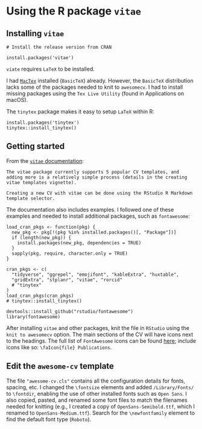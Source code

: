 # Using the R package `vitae`

## Installing `vitae`

```
# Install the release version from CRAN

install.packages('vitae')
```

`viate` requires `LaTeX` to be installed. 

I had [`MacTex`](https://tug.org/mactex/morepackages.html) installed (`BasicTeX`) already. However, the `BasicTeX` distribution lacks some of the packages needed to knit to `awesomecv`. I had to install missing packages using the `Tex Live Utility` (found in Applications on macOS).


The `tinytex` package makes it easy to setup `LaTeX` within R:

```
install.packages('tinytex')
tinytex::install_tinytex()
```

## Getting started

From the [`vitae` documentation](https://github.com/mitchelloharawild/vitae):
```
The vitae package currently supports 5 popular CV templates, and adding more is a relatively simple process (details in the creating vitae templates vignette).

Creating a new CV with vitae can be done using the RStudio R Markdown template selector.
```

The documentation also includes examples. I followed one of these examples and needed to install additional packages, such as `fontawesome`:

```
load_cran_pkgs <- function(pkg) {
  new_pkg <- pkg[!(pkg %in% installed.packages()[, "Package"])]
  if (length(new_pkg)) {
    install.packages(new_pkg, dependencies = TRUE)
  }
  sapply(pkg, require, character.only = TRUE)
}

cran_pkgs <- c(
  "tidyverse", "ggrepel", "emojifont", "kableExtra", "huxtable",
  "gridExtra", "stplanr", "vitae", "rorcid"
  # "tinytex"
)
load_cran_pkgs(cran_pkgs)
# tinytex::install_tinytex()

devtools::install_github("rstudio/fontawesome")
library(fontawesome)
```

After installing `vitae` and other packages, knit the file in `RStudio` using the `knit to awesomecv` option. The main sections of the CV will have icons next to the headings. The full list of `FontAwesome` icons can be found [here](http://mirrors.ibiblio.org/CTAN/fonts/fontawesome5/doc/fontawesome5.pdf); include icons like so: `\faIcon{file} Publications`.

## Edit the `awesome-cv` template

The file `"awesome-cv.cls"` contains all the configuration details for fonts, spacing, etc. I changed the  `\fontsize` elements and added `/Library/Fonts/` to `\fontdir`, enabling the use of other installed fonts such as `Open Sans`. I also copied, pasted, and renamed some font files to match the filenames needed for knitting (e.g., I created a copy of `OpenSans-Semibold.ttf`, which I renamed to `OpenSans-Medium.ttf`). Search for the `\newfontfamily` element to find the default font type (`Roboto`).
